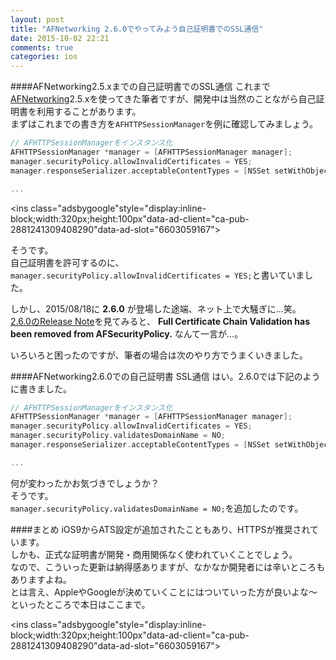 ```yaml
---
layout: post
title: "AFNetworking 2.6.0でやってみよう自己証明書でのSSL通信"
date: 2015-10-02 22:21
comments: true
categories: ios
---
```


####AFNetworking2.5.xまでの自己証明書でのSSL通信
これまで[AFNetworking](https://github.com/AFNetworking/AFNetworking)2.5.xを使ってきた筆者ですが、開発中は当然のことながら自己証明書を利用することがあります。  
まずはこれまでの書き方を`AFHTTPSessionManager`を例に確認してみましょう。  

```objective-c
// AFHTTPSessionManagerをインスタンス化
AFHTTPSessionManager *manager = [AFHTTPSessionManager manager];
manager.securityPolicy.allowInvalidCertificates = YES;
manager.responseSerializer.acceptableContentTypes = [NSSet setWithObjects:@"text/plain", @"application/json", nil];

...

```

<script async src="//pagead2.googlesyndication.com/pagead/js/adsbygoogle.js"></script>
<ins class="adsbygoogle"style="display:inline-block;width:320px;height:100px"data-ad-client="ca-pub-2881241309408290"data-ad-slot="6603059167"></ins>
<script>
(adsbygoogle = window.adsbygoogle || []).push({});
</script>

<!-- more -->

そうです。  
自己証明書を許可するのに、`manager.securityPolicy.allowInvalidCertificates = YES;`と書いていました。  

しかし、2015/08/18に **2.6.0** が登場した途端、ネット上で大騒ぎに...笑。  
[2.6.0のRelease Note](https://github.com/AFNetworking/AFNetworking/releases)を見てみると、 **Full Certificate Chain Validation has been removed from AFSecurityPolicy.** なんて一言が...。  

いろいろと困ったのですが、筆者の場合は次のやり方でうまくいきました。  

####AFNetworking2.6.0での自己証明書 SSL通信
はい。2.6.0では下記のように書きました。  

```objective-c
// AFHTTPSessionManagerをインスタンス化
AFHTTPSessionManager *manager = [AFHTTPSessionManager manager];
manager.securityPolicy.allowInvalidCertificates = YES;
manager.securityPolicy.validatesDomainName = NO;
manager.responseSerializer.acceptableContentTypes = [NSSet setWithObjects:@"text/plain", @"application/json", nil];

...

```

何が変わったかお気づきでしょうか？  
そうです。  
`manager.securityPolicy.validatesDomainName = NO;`を追加したのです。  

####まとめ
iOS9からATS設定が追加されたこともあり、HTTPSが推奨されています。  
しかも、正式な証明書が開発・商用関係なく使われていくことでしょう。  
なので、こういった更新は納得感ありますが、なかなか開発者には辛いところもありますよね。  
とは言え、AppleやGoogleが決めていくことにはついていった方が良いよな〜といったところで本日はここまで。  

<script async src="//pagead2.googlesyndication.com/pagead/js/adsbygoogle.js"></script>
<ins class="adsbygoogle"style="display:inline-block;width:320px;height:100px"data-ad-client="ca-pub-2881241309408290"data-ad-slot="6603059167"></ins>
<script>
(adsbygoogle = window.adsbygoogle || []).push({});
</script>

